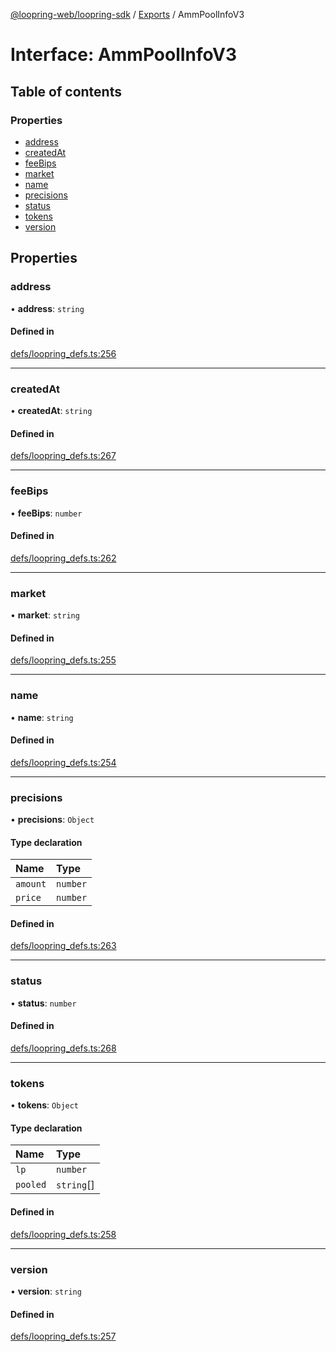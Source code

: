 [@loopring-web/loopring-sdk](../README.md) / [Exports](../modules.md) / AmmPoolInfoV3

# Interface: AmmPoolInfoV3

## Table of contents

### Properties

- [address](AmmPoolInfoV3.md#address)
- [createdAt](AmmPoolInfoV3.md#createdat)
- [feeBips](AmmPoolInfoV3.md#feebips)
- [market](AmmPoolInfoV3.md#market)
- [name](AmmPoolInfoV3.md#name)
- [precisions](AmmPoolInfoV3.md#precisions)
- [status](AmmPoolInfoV3.md#status)
- [tokens](AmmPoolInfoV3.md#tokens)
- [version](AmmPoolInfoV3.md#version)

## Properties

### address

• **address**: `string`

#### Defined in

[defs/loopring_defs.ts:256](https://github.com/Loopring/loopring_sdk/blob/1b21a8d/src/defs/loopring_defs.ts#L256)

___

### createdAt

• **createdAt**: `string`

#### Defined in

[defs/loopring_defs.ts:267](https://github.com/Loopring/loopring_sdk/blob/1b21a8d/src/defs/loopring_defs.ts#L267)

___

### feeBips

• **feeBips**: `number`

#### Defined in

[defs/loopring_defs.ts:262](https://github.com/Loopring/loopring_sdk/blob/1b21a8d/src/defs/loopring_defs.ts#L262)

___

### market

• **market**: `string`

#### Defined in

[defs/loopring_defs.ts:255](https://github.com/Loopring/loopring_sdk/blob/1b21a8d/src/defs/loopring_defs.ts#L255)

___

### name

• **name**: `string`

#### Defined in

[defs/loopring_defs.ts:254](https://github.com/Loopring/loopring_sdk/blob/1b21a8d/src/defs/loopring_defs.ts#L254)

___

### precisions

• **precisions**: `Object`

#### Type declaration

| Name | Type |
| :------ | :------ |
| `amount` | `number` |
| `price` | `number` |

#### Defined in

[defs/loopring_defs.ts:263](https://github.com/Loopring/loopring_sdk/blob/1b21a8d/src/defs/loopring_defs.ts#L263)

___

### status

• **status**: `number`

#### Defined in

[defs/loopring_defs.ts:268](https://github.com/Loopring/loopring_sdk/blob/1b21a8d/src/defs/loopring_defs.ts#L268)

___

### tokens

• **tokens**: `Object`

#### Type declaration

| Name | Type |
| :------ | :------ |
| `lp` | `number` |
| `pooled` | `string`[] |

#### Defined in

[defs/loopring_defs.ts:258](https://github.com/Loopring/loopring_sdk/blob/1b21a8d/src/defs/loopring_defs.ts#L258)

___

### version

• **version**: `string`

#### Defined in

[defs/loopring_defs.ts:257](https://github.com/Loopring/loopring_sdk/blob/1b21a8d/src/defs/loopring_defs.ts#L257)
